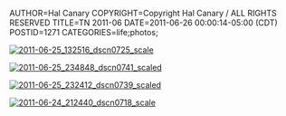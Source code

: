 AUTHOR=Hal Canary
COPYRIGHT=Copyright Hal Canary / ALL RIGHTS RESERVED
TITLE=TN 2011-06
DATE=2011-06-26 00:00:14-05:00 (CDT)
POSTID=1271
CATEGORIES=life;photos;

[![2011-06-25_132516_dscn0725_scale](https://halcanary.org/images/7a9ea4ffb1461d11f5965ddc1e06bb8f645093f0.jpg)](http://www.flickr.com/photos/philosophies/5871294173/)

[![2011-06-25_234848_dscn0741_scaled](https://halcanary.org/images/ff8fdc903fe1caeadf2971e32549227af907938c.jpg)](http://www.flickr.com/photos/philosophies/5871869026/)

[![2011-06-25_232412_dscn0739_scaled](https://halcanary.org/images/1e8ba56b6bdaacec589d98cff4c0061cd2d3c454.jpg)](http://www.flickr.com/photos/philosophies/5871317587/)

[![2011-06-24_212440_dscn0718_scale](https://halcanary.org/images/bfdfac47e4720173881bf2b06a959794be3d6bbf.jpg)](http://www.flickr.com/photos/philosophies/5871851608/)
